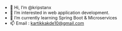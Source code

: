 - 👋 Hi, I’m @kripstanx
- 👀 I’m interested in web application development.
- 🌱 I’m currently learning Spring Boot & Microservices
- 📫 Email : kartikkakde10@gmail.com

<!---
KripStanx is a ✨ special ✨ repository because its `README.md` (this file) appears on your GitHub profile.
You can click the Preview link to take a look at your changes.
--->
